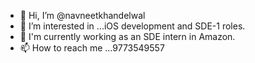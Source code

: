 - 👋 Hi, I’m @navneetkhandelwal
- 👀 I’m interested in ...iOS development and SDE-1 roles.
- 🌱 I'm currently working as an SDE intern in Amazon.
- 📫 How to reach me ...9773549557

<!---
navneetkhandelwal/navneetkhandelwal is a ✨ special ✨ repository because its `README.md` (this file) appears on your GitHub profile.
You can click the Preview link to take a look at your changes.
--->
